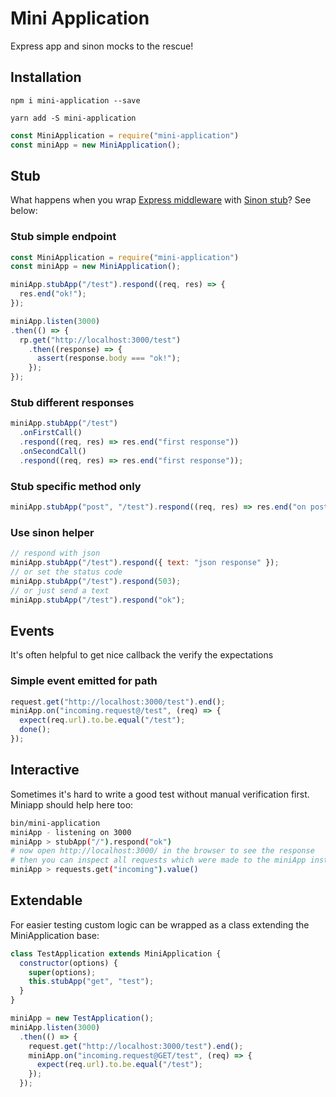 # Mini Application

Express app and sinon mocks to the rescue!

## Installation

`npm i mini-application --save`

`yarn add -S mini-application`

```js
const MiniApplication = require("mini-application")
const miniApp = new MiniApplication();
```

## Stub

What happens when you wrap [Express middleware](https://expressjs.com/) with [Sinon stub](http://sinonjs.org/releases/v2.3.7/stubs/)? See below:

### Stub simple endpoint

```js
const MiniApplication = require("mini-application")
const miniApp = new MiniApplication();

miniApp.stubApp("/test").respond((req, res) => {
  res.end("ok!");
});

miniApp.listen(3000)
.then(() => {
  rp.get("http://localhost:3000/test")
    .then((response) => {
      assert(response.body === "ok!");
    });
});
```


### Stub different responses

```js
miniApp.stubApp("/test")
  .onFirstCall()
  .respond((req, res) => res.end("first response"))
  .onSecondCall()
  .respond((req, res) => res.end("first response"));
```

### Stub specific method only

```js
miniApp.stubApp("post", "/test").respond((req, res) => res.end("on post call only"));
```

### Use sinon helper

```js
// respond with json
miniApp.stubApp("/test").respond({ text: "json response" });
// or set the status code
miniApp.stubApp("/test").respond(503);
// or just send a text
miniApp.stubApp("/test").respond("ok");
```

## Events

It's often helpful to get nice callback the verify the expectations


### Simple event emitted for path

```js
request.get("http://localhost:3000/test").end();
miniApp.on("incoming.request@/test", (req) => {
  expect(req.url).to.be.equal("/test");
  done();
});
```

## Interactive

Sometimes it's hard to write a good test without manual verification first. Miniapp should help here too:

```sh
bin/mini-application
miniApp - listening on 3000
miniApp > stubApp("/").respond("ok")
# now open http://localhost:3000/ in the browser to see the response
# then you can inspect all requests which were made to the miniApp instance:
miniApp > requests.get("incoming").value()
```

## Extendable

For easier testing custom logic can be wrapped as a class extending the MiniApplication base:

```js
class TestApplication extends MiniApplication {
  constructor(options) {
    super(options);
    this.stubApp("get", "test");
  }
}

miniApp = new TestApplication();
miniApp.listen(3000)
  .then(() => {
    request.get("http://localhost:3000/test").end();
    miniApp.on("incoming.request@GET/test", (req) => {
      expect(req.url).to.be.equal("/test");
    });
  });
```

